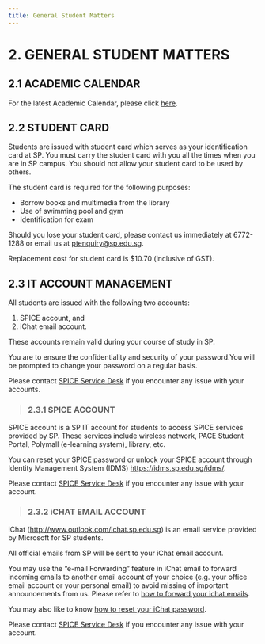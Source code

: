 ```yaml
---
title: General Student Matters
--- 
```


# 2. GENERAL STUDENT MATTERS

## 2.1 ACADEMIC CALENDAR

For the latest Academic Calendar, please click [here](https://www.sp.edu.sg/sp/student-services/academic-calendar).

## 2.2 STUDENT CARD

Students are issued with student card which serves as your identification card at SP. You must carry the student card with you all the times when you are in SP campus. You should not allow your student card to be used by others.

The student card is required for the following purposes:
- Borrow books and multimedia from the library
- Use of swimming pool and gym
- Identification for exam

Should you lose your student card, please contact us immediately at 6772-1288 or email us at <ptenquiry@sp.edu.sg>.

Replacement cost for student card is $10.70 (inclusive of GST).

## 2.3 IT ACCOUNT MANAGEMENT

All students are issued with the following two accounts:
1) SPICE account, and
2) iChat email account.

These accounts remain valid during your course of study in SP.

You are to ensure the confidentiality and security of your password.You will be prompted to change your password on a regular basis.

Please contact [SPICE Service Desk](https://www.sp.edu.sg/sp/student-services/it-services/it-support/support) if you encounter any issue with your accounts.

> ### 2.3.1 SPICE ACCOUNT

SPICE account is a SP IT account for students to access SPICE services provided by SP. These services include wireless network, PACE Student Portal, Polymall (e-learning system), library, etc.

You can reset your SPICE password or unlock your SPICE account through Identity Management System (IDMS) <https://idms.sp.edu.sg/idms/>.

Please contact [SPICE Service Desk](https://www.sp.edu.sg/sp/student-services/it-services/it-support/support)  if you encounter any issue with your account.

> ### 2.3.2 iCHAT EMAIL ACCOUNT

iChat (<http://www.outlook.com/ichat.sp.edu.sg>) is an email service provided by Microsoft for SP students.

All official emails from SP will be sent to your iChat email account.

You may use the “e-mail Forwarding” feature in iChat email to forward incoming emails to another email account of your choice (e.g. your office email account or your personal email) to avoid missing of important announcements from us. Please refer to [how to forward your ichat emails](https://spapps.sp.edu.sg/sites/faq/Lists/Student%20FAQ/DispForm.aspx?ID=258&Source=https%3A%2F%2Fspapps%2Esp%2Eedu%2Esg%2Fsites%2Ffaq%2FLists%2FStudent%2520FAQ%2FAllItems%2Easpx&ContentTypeId=0x01004AF9E62C42D98543ABF40E02503CB5B7).

You may also like to know [how to reset your iChat password](https://spapps.sp.edu.sg/sites/faq/Lists/Student%20FAQ/DispForm.aspx?ID=136&Source=https%3A%2F%2Fspapps%2Esp%2Eedu%2Esg%2Fsites%2Ffaq%2FLists%2FStudent%2520FAQ%2FAllItems%2Easpx&ContentTypeId=0x01004AF9E62C42D98543ABF40E02503CB5B7).

Please contact [SPICE Service Desk](https://www.sp.edu.sg/sp/student-services/it-services/it-support/support) if you encounter any issue with your account.
